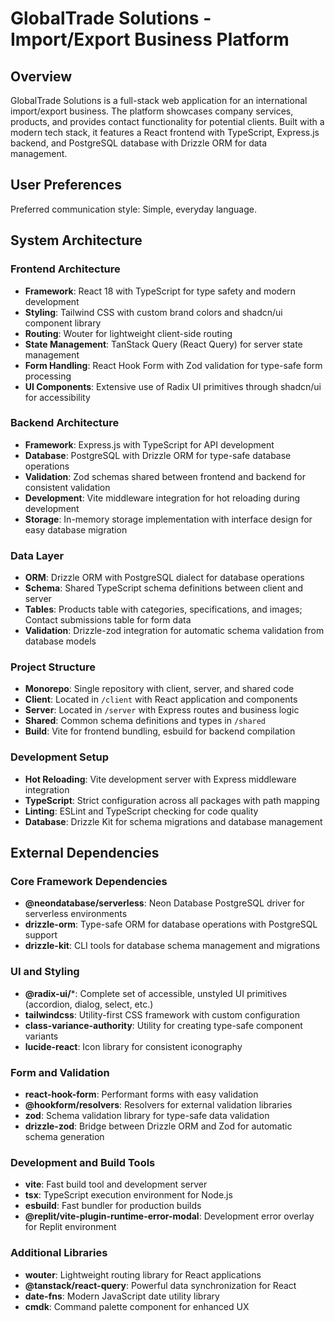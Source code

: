 # GlobalTrade Solutions - Import/Export Business Platform

## Overview

GlobalTrade Solutions is a full-stack web application for an international import/export business. The platform showcases company services, products, and provides contact functionality for potential clients. Built with a modern tech stack, it features a React frontend with TypeScript, Express.js backend, and PostgreSQL database with Drizzle ORM for data management.

## User Preferences

Preferred communication style: Simple, everyday language.

## System Architecture

### Frontend Architecture
- **Framework**: React 18 with TypeScript for type safety and modern development
- **Styling**: Tailwind CSS with custom brand colors and shadcn/ui component library
- **Routing**: Wouter for lightweight client-side routing
- **State Management**: TanStack Query (React Query) for server state management
- **Form Handling**: React Hook Form with Zod validation for type-safe form processing
- **UI Components**: Extensive use of Radix UI primitives through shadcn/ui for accessibility

### Backend Architecture
- **Framework**: Express.js with TypeScript for API development
- **Database**: PostgreSQL with Drizzle ORM for type-safe database operations
- **Validation**: Zod schemas shared between frontend and backend for consistent validation
- **Development**: Vite middleware integration for hot reloading during development
- **Storage**: In-memory storage implementation with interface design for easy database migration

### Data Layer
- **ORM**: Drizzle ORM with PostgreSQL dialect for database operations
- **Schema**: Shared TypeScript schema definitions between client and server
- **Tables**: Products table with categories, specifications, and images; Contact submissions table for form data
- **Validation**: Drizzle-zod integration for automatic schema validation from database models

### Project Structure
- **Monorepo**: Single repository with client, server, and shared code
- **Client**: Located in `/client` with React application and components
- **Server**: Located in `/server` with Express routes and business logic  
- **Shared**: Common schema definitions and types in `/shared`
- **Build**: Vite for frontend bundling, esbuild for backend compilation

### Development Setup
- **Hot Reloading**: Vite development server with Express middleware integration
- **TypeScript**: Strict configuration across all packages with path mapping
- **Linting**: ESLint and TypeScript checking for code quality
- **Database**: Drizzle Kit for schema migrations and database management

## External Dependencies

### Core Framework Dependencies
- **@neondatabase/serverless**: Neon Database PostgreSQL driver for serverless environments
- **drizzle-orm**: Type-safe ORM for database operations with PostgreSQL support
- **drizzle-kit**: CLI tools for database schema management and migrations

### UI and Styling
- **@radix-ui/***: Complete set of accessible, unstyled UI primitives (accordion, dialog, select, etc.)
- **tailwindcss**: Utility-first CSS framework with custom configuration
- **class-variance-authority**: Utility for creating type-safe component variants
- **lucide-react**: Icon library for consistent iconography

### Form and Validation
- **react-hook-form**: Performant forms with easy validation
- **@hookform/resolvers**: Resolvers for external validation libraries
- **zod**: Schema validation library for type-safe data validation
- **drizzle-zod**: Bridge between Drizzle ORM and Zod for automatic schema generation

### Development and Build Tools
- **vite**: Fast build tool and development server
- **tsx**: TypeScript execution environment for Node.js
- **esbuild**: Fast bundler for production builds
- **@replit/vite-plugin-runtime-error-modal**: Development error overlay for Replit environment

### Additional Libraries
- **wouter**: Lightweight routing library for React applications
- **@tanstack/react-query**: Powerful data synchronization for React
- **date-fns**: Modern JavaScript date utility library
- **cmdk**: Command palette component for enhanced UX